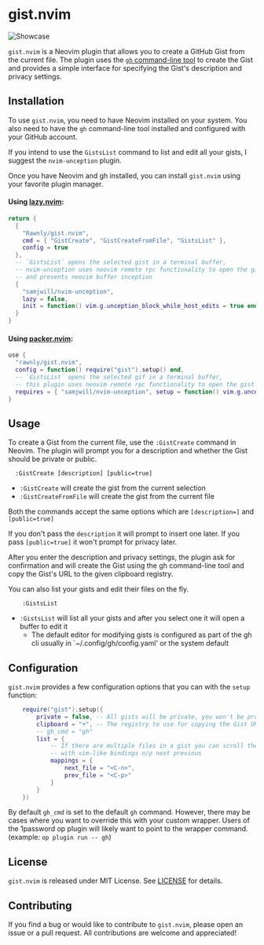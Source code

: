 # gist.nvim
![Showcase](gist.nvim.gif)

`gist.nvim` is a Neovim plugin that allows you to create a GitHub Gist from the current file.
The plugin uses the [`gh` command-line tool](https://cli.github.com/) to create the Gist and provides a simple interface for specifying the Gist's description and privacy settings.

## Installation

To use `gist.nvim`, you need to have Neovim installed on your system.
You also need to have the `gh` command-line tool installed and configured with your GitHub account.

If you intend to use the `GistsList` command to list and edit all your gists, I suggest the `nvim-unception` plugin.


Once you have Neovim and gh installed, you can install `gist.nvim` using your favorite plugin manager.

#### Using [lazy.nvim](https://github.com/folke/lazy.nvim):
```lua
return {
  {
    "Rawnly/gist.nvim",
    cmd = { "GistCreate", "GistCreateFromFile", "GistsList" },
    config = true
  },
  -- `GistsList` opens the selected gist in a terminal buffer,
  -- nvim-unception uses neovim remote rpc functionality to open the gist in an actual buffer
  -- and prevents neovim buffer inception
  {
    "samjwill/nvim-unception",
    lazy = false,
    init = function() vim.g.unception_block_while_host_edits = true end
  }
}
```
#### Using [packer.nvim](https://github.com/wbthomason/packer.nvim):
```lua
use {
  "rawnly/gist.nvim",
  config = function() require("gist").setup() end,
  -- `GistsList` opens the selected gif in a terminal buffer,
  -- this plugin uses neovim remote rpc functionality to open the gist in an actual buffer and not have buffer inception
  requires = { "samjwill/nvim-unception", setup = function() vim.g.unception_block_while_host_edits = true end }
}
```

## Usage

To create a Gist from the current file, use the `:GistCreate` command in Neovim.
The plugin will prompt you for a description and whether the Gist should be private or public.

```vim
  :GistCreate [description] [public=true]
```

- `:GistCreate` will create the gist from the current selection
- `:GistCreateFromFile` will create the gist from the current file

Both the commands accept the same options which are `[description=]` and `[public=true]`

If you don't pass the `description` it will prompt to insert one later.
If you pass `[public=true]` it won't prompt for privacy later.

After you enter the description and privacy settings, the plugin ask for confirmation and will create the Gist using the gh command-line tool and copy the Gist's URL to the given clipboard registry.

You can also list your gists and edit their files on the fly.
```vim
    :GistsList
```
- `:GistsList` will list all your gists and after you select one it will open a buffer to edit it
  - The default editor for modifying gists is configured as part of the gh cli usually in `~/.config/gh/config.yaml' or the system default

## Configuration

`gist.nvim` provides a few configuration options that you can with the `setup` function:

```lua
    require("gist").setup({
        private = false, -- All gists will be private, you won't be prompted again
        clipboard = "+", -- The registry to use for copying the Gist URL
        -- gh_cmd = "gh"
        list = {
            -- If there are multiple files in a gist you can scroll them,
            -- with vim-like bindings n/p next previous
            mappings = {
                next_file = "<C-n>",
                prev_file = "<C-p>"
            }
        }
    })
```

By default `gh_cmd` is set to the default `gh` command. However, there may be
cases where you want to override this with your custom wrapper.  Users of the
1password op plugin will likely want to point to the wrapper command.
(example: `op plugin run -- gh`)

## License

`gist.nvim` is released under MIT License. See [LICENSE](/LICENSE.md) for details.

## Contributing

If you find a bug or would like to contribute to `gist.nvim`, please open an issue or a pull request.
All contributions are welcome and appreciated!

